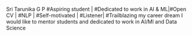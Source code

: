 Sri Tarunika G P
#Aspiring student | #Dedicated to work in AI & ML|#Open CV | #NLP | #Self-motivated | #Listener| #Trailblazing my career dream
I would like to mentor students and dedicated to work in AI/Ml and Data Science 
